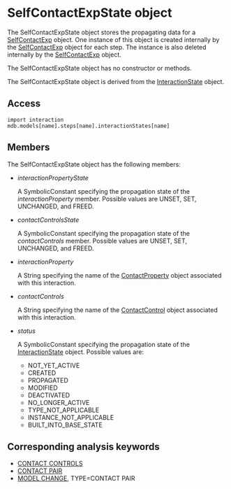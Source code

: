 # SelfContactExpState object

The SelfContactExpState object stores the propagating data for a [SelfContactExp](https://help.3ds.com/2022/english/DSSIMULIA_Established/SIMACAEKERRefMap/simaker-c-selfcontactexppyc.htm?ContextScope=all) object. One instance of this object is created internally by the [SelfContactExp](https://help.3ds.com/2022/english/DSSIMULIA_Established/SIMACAEKERRefMap/simaker-c-selfcontactexppyc.htm?ContextScope=all) object for each step. The instance is also deleted internally by the [SelfContactExp](https://help.3ds.com/2022/english/DSSIMULIA_Established/SIMACAEKERRefMap/simaker-c-selfcontactexppyc.htm?ContextScope=all) object.

The SelfContactExpState object has no constructor or methods.

The SelfContactExpState object is derived from the [InteractionState](https://help.3ds.com/2022/english/DSSIMULIA_Established/SIMACAEKERRefMap/simaker-c-interactionstatepyc.htm?ContextScope=all) object.

## Access

```
import interaction
mdb.models[name].steps[name].interactionStates[name]
```

## Members

The SelfContactExpState object has the following members:

- *interactionPropertyState*

  A SymbolicConstant specifying the propagation state of the *interactionProperty* member. Possible values are UNSET, SET, UNCHANGED, and FREED.

- *contactControlsState*

  A SymbolicConstant specifying the propagation state of the *contactControls* member. Possible values are UNSET, SET, UNCHANGED, and FREED.

- *interactionProperty*

  A String specifying the name of the [ContactProperty](https://help.3ds.com/2022/english/DSSIMULIA_Established/SIMACAEKERRefMap/simaker-c-contactpropertypyc.htm?ContextScope=all) object associated with this interaction.

- *contactControls*

  A String specifying the name of the [ContactControl](https://help.3ds.com/2022/english/DSSIMULIA_Established/SIMACAEKERRefMap/simaker-c-contactcontrolpyc.htm?ContextScope=all) object associated with this interaction.

- *status*

  A SymbolicConstant specifying the propagation state of the [InteractionState](https://help.3ds.com/2022/english/DSSIMULIA_Established/SIMACAEKERRefMap/simaker-c-interactionstatepyc.htm?ContextScope=all) object. Possible values are:

  - NOT_YET_ACTIVE
  - CREATED
  - PROPAGATED
  - MODIFIED
  - DEACTIVATED
  - NO_LONGER_ACTIVE
  - TYPE_NOT_APPLICABLE
  - INSTANCE_NOT_APPLICABLE
  - BUILT_INTO_BASE_STATE



## Corresponding analysis keywords

- [CONTACT CONTROLS](https://help.3ds.com/2022/english/DSSIMULIA_Established/SIMACAEKEYRefMap/simakey-r-contactcontrols.htm?ContextScope=all#simakey-r-contactcontrols)
- [CONTACT PAIR](https://help.3ds.com/2022/english/DSSIMULIA_Established/SIMACAEKEYRefMap/simakey-r-contactpair.htm?ContextScope=all#simakey-r-contactpair)
- [MODEL CHANGE](https://help.3ds.com/2022/english/DSSIMULIA_Established/SIMACAEKEYRefMap/simakey-r-modelchange.htm?ContextScope=all#simakey-r-modelchange), TYPE=CONTACT PAIR